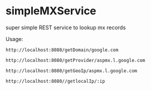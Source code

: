 # simpleMXService
super simple REST service to lookup mx records

Usage:

	http://localhost:8080/getDomain/google.com
	
	http://localhost:8080/getProvider/aspmx.l.google.com
	
	http://localhost:8080/getGeoIp/aspmx.l.google.com
	
	http://localhost:8080//getlocalIp/:ip
	

	
